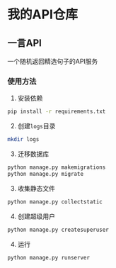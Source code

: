 # 我的API仓库

## 一言API

一个随机返回精选句子的API服务

### 使用方法
1. 安装依赖
```bash
pip install -r requirements.txt
```
2. 创建`logs`目录
```bash
mkdir logs
```
3. 迁移数据库
```bash
python manage.py makemigrations
python manage.py migrate
```
3. 收集静态文件
```bash
python manage.py collectstatic
```
4. 创建超级用户
```bash
python manage.py createsuperuser
```
4. 运行
```bash
python manage.py runserver
```